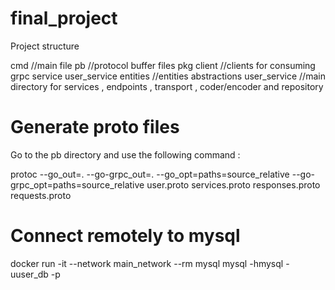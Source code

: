 # final_project

Project structure 

cmd //main file
pb //protocol buffer files 
pkg
    client //clients for consuming grpc service 
    user_service
        entities //entities abstractions 
    user_service //main directory for services , endpoints , transport , coder/encoder and repository


# Generate proto files

Go to the pb directory and use the following command :

protoc --go_out=. --go-grpc_out=. --go_opt=paths=source_relative --go-grpc_opt=paths=source_relative user.proto services.proto responses.proto requests.proto 

# Connect remotely to mysql

docker run -it --network main_network --rm mysql mysql -hmysql -uuser_db -p

